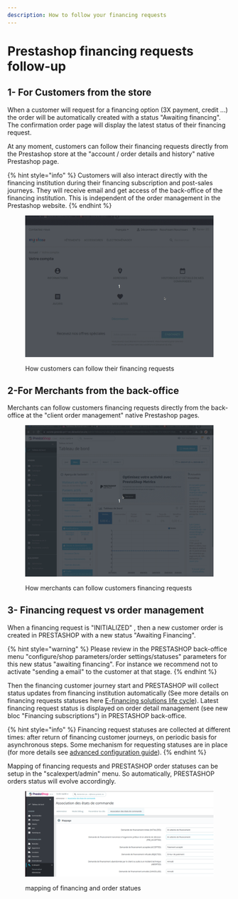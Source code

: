 ```yaml
---
description: How to follow your financing requests
---
```


# Prestashop financing requests follow-up

## 1- For Customers from the store

When a customer will request for a financing option (3X payment, credit ...) the order will be automatically created with a status "Awaiting financing".  The confirmation order page will display the latest status of their financing request.

At any moment, customers can follow their financing requests directly from the Prestashop store at the "account / order details and history" native Prestashop page.

{% hint style="info" %}
Customers will also interact directly with the financing institution during their financing   subscription and post-sales journeys. They will receive email and get access of the back-office of the  financing institution. This is independent of the order management in the Prestashop website. &#x20;
{% endhint %}

<figure><img src="../../../../.gitbook/assets/1-prestashop-financing-customer-followup (1).gif" alt=""><figcaption><p>How customers can follow their financing requests</p></figcaption></figure>

## 2-For Merchants from the back-office

Merchants can follow customers financing requests directly from the back-office at the "client order management" native Prestashop pages.

<figure><img src="../../../../.gitbook/assets/2-prestashop-financing-merchantfollowup.gif" alt=""><figcaption><p>How merchants can follow customers financing requests</p></figcaption></figure>

## 3- Financing request vs order management

When a financing request is "INITIALIZED" , then a new customer order is created in PRESTASHOP with a new status "Awaiting Financing".&#x20;

{% hint style="warning" %}
Please review in the PRESTASHOP back-office menu "configure/shop parameters/order settings/statuses" parameters for this new status "awaiting financing". For instance we recommend not to activate "sending a email" to the customer at that stage.
{% endhint %}

Then the financing customer journey start and PRESTASHOP will collect status updates from financing institution automatically (See more details on financing requests statuses here [E-financing solutions life cycle](../../../../for-discovery/credit/e-financing-status-life-cycle.md)). Latest financing request status is displayed on order detail management (see new bloc "Financing subscriptions")  in PRESTASHOP back-office.

{% hint style="info" %}
Financing request statuses are collected at different times: after return of financing customer journeys, on periodic basis for asynchronous steps. Some mechanism for requesting statuses are in place (for more details see [advanced configuration guide](prestashop-advanced-features.md#2-set-up-pulling-financing-requests-updates)).
{% endhint %}

Mapping of financing requests and PRESTASHOP order statuses can be setup in the "scalexpert/admin" menu. So automatically, PRESTASHOP orders status will evolve accordingly.

<figure><img src="../../../../.gitbook/assets/Capture d’écran du 2024-02-22 19-03-27.png" alt=""><figcaption><p>mapping of financing and order statues</p></figcaption></figure>
